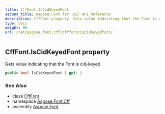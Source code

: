 ```yaml
---
title: CffFont.IsCidKeyedFont
second_title: Aspose.Font for .NET API Reference
description: CffFont property. Gets value indicating that the Font is cidkeyed
type: docs
weight: 90
url: /net/aspose.font.cff/cfffont/iscidkeyedfont/
---
```

## CffFont.IsCidKeyedFont property

Gets value indicating that the Font is cid-keyed.

```csharp
public bool IsCidKeyedFont { get; }
```

### See Also

* class [CffFont](../)
* namespace [Aspose.Font.Cff](../../cfffont/)
* assembly [Aspose.Font](../../../)


